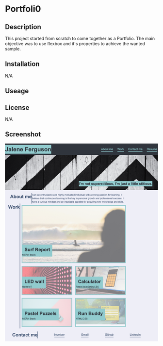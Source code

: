 # Portfoli0

## Description
This project started from scratch to come together as a Portfolio. The main objective was to use flexbox and it's properties to achieve the wanted sample.
## Installation
N/A
## Useage

## License
N/A 
## Screenshot
![alt text](./assets/images/_Users_jalene._Documents_UCF_homework_Portfoli0_index.html.png)
